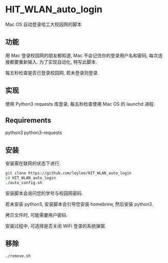 # HIT_WLAN_auto_login
Mac OS 自动登录哈工大校园网的脚本

## 功能
用 Mac 登录校园网的朋友都知道, Mac 不会记住你的登录用户名和密码, 每次连接都要重新输入. 为了实现自动化, 特写此脚本. 

每五秒检查是否已登录校园网, 若未登录则登录.

## 实现
使用 Python3 requests 库登录, 每五秒检查使用 Mac OS 的 launchd 进程.

## Requirements
python3
python3-requests

## 安装
安装需在联网的状态下进行. 

```sh
git clone https://github.com/leylee/HIT_WLAN_auto_login
cd HIT_WLAN_auto_login
./auto_config.sh
```

安装脚本会询问您的学号与校园网密码.

若未安装 python3, 安装脚本会引导您安装 homebrew, 然后安装 python3.

拷贝文件时, 可能需要用户密码.

安装过程中, 可选择是否关闭 WiFi 登录的系统弹窗.

## 移除
```sh
./remove.sh
```
